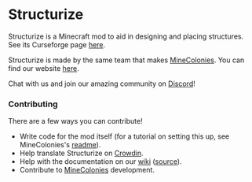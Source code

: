 # Structurize

Structurize is a Minecraft mod to aid in designing and placing structures. See its Curseforge page [here](https://www.curseforge.com/minecraft/mc-mods/structurize).

Structurize is made by the same team that makes [MineColonies](https://github.com/ldtteam/minecolonies). You can find our website [here](https://www.minecolonies.com/).

Chat with us and join our amazing community on [Discord](https://www.discord.minecolonies.com)!

### Contributing

There are a few ways you can contribute! 

* Write code for the mod itself (for a tutorial on setting this up, see MineColonies's [readme](https://github.com/ldtteam/minecolonies#readme)).
* Help translate Structurize on [Crowdin](https://crowdin.com/project/structurize).
* Help with the documentation on our [wiki](https://wiki.minecolonies.ldtteam.com/) ([source](https://github.com/ldtteam/MinecoloniesWiki)).
* Contribute to [MineColonies](https://github.com/ldtteam/minecolonies) development.
